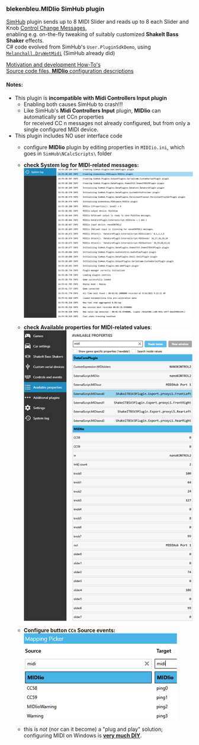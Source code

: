### blekenbleu.MIDIio SimHub plugin
 [SimHub](https://github.com/SHWotever/SimHub) plugin sends up to 8 MIDI Slider and reads up to 8 each Slider and Knob
 [Control Change Messages](https://www.midi.org/specifications-old/item/table-3-control-change-messages-data-bytes-2),   
 enabling e.g. on-the-fly tweaking of suitably customized **ShakeIt Bass Shaker** effects.  
 C# code evolved from SimHub's `User.PluginSdkDemo`, using [`Melanchall.DryWetMidi`](https://github.com/melanchall/drywetmidi) (SimHub already did)  

[Motivation and development How-To's](https://blekenbleu.github.io/MIDI/plugin/)  
[Source code files, **MIDIio** configuration descriptions](docs/source.md)  

#### Notes:
- This plugin is **incompatible with Midi Controllers Input plugin**  
    - Enabling both causes SimHub to crash!!!   
    - Like SimHub's **Midi Controllers Input** plugin, **MIDIio** can automatically set CCn properties  
      for received CC n messages not already configured, but from only a single configured MIDI device.
- This plugin includes NO user interface code
    - configure **MIDIio** plugin by editing properties in `MIDIio.ini`, which goes in `SimHub\NCalcScripts\` folder 
    - **check System log for MIDI-related messages:**  
      ![log messages](docs/log.png)  

    - **check Available properties for MIDI-related values**:
      ![Properties values](docs/properties.png)

    - **Configure button `CCn` Source events:**  
      ![button event names and actions](docs/events.png)  
    - this is *not* (nor can it become) a "plug and play" solution;  
      configuring MIDI on Windows is [**very much DIY**](https://www.racedepartment.com/threads/simhub-plugin-s-for-output-to-midi-and-vjoy.210079/).

